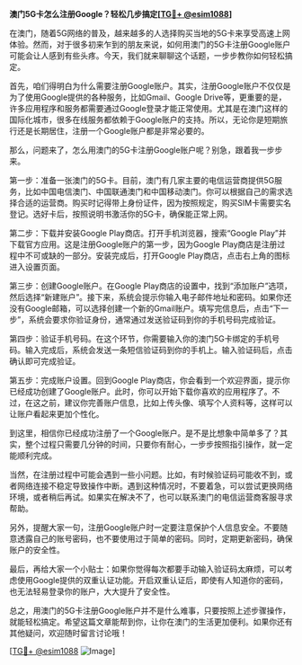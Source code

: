 **澳门5G卡怎么注册Google？轻松几步搞定[[TG💪+ @esim1088](https://t.me/s/esim1088)]**

在澳门，随着5G网络的普及，越来越多的人选择购买当地的5G卡来享受高速上网体验。然而，对于很多初来乍到的朋友来说，如何用澳门的5G卡注册Google账户可能会让人感到有些头疼。今天，我们就来聊聊这个话题，一步步教你如何轻松搞定。

首先，咱们得明白为什么需要注册Google账户。其实，注册Google账户不仅仅是为了使用Google提供的各种服务，比如Gmail、Google Drive等，更重要的是，许多应用程序和服务都需要通过Google登录才能正常使用。尤其是在澳门这样的国际化城市，很多在线服务都依赖于Google账户的支持。所以，无论你是短期旅行还是长期居住，注册一个Google账户都是非常必要的。

那么，问题来了，怎么用澳门的5G卡注册Google账户呢？别急，跟着我一步步来。

第一步：准备一张澳门的5G卡。目前，澳门有几家主要的电信运营商提供5G服务，比如中国电信澳门、中国联通澳门和中国移动澳门。你可以根据自己的需求选择合适的运营商。购买时记得带上身份证件，因为按照规定，购买SIM卡需要实名登记。选好卡后，按照说明书激活你的5G卡，确保能正常上网。

第二步：下载并安装Google Play商店。打开手机浏览器，搜索“Google Play”并下载官方应用。这是注册Google账户的第一步，因为Google Play商店是注册过程中不可或缺的一部分。安装完成后，打开Google Play商店，点击右上角的图标进入设置页面。

第三步：创建Google账户。在Google Play商店的设置中，找到“添加账户”选项，然后选择“新建账户”。接下来，系统会提示你输入电子邮件地址和密码。如果你还没有Google邮箱，可以选择创建一个新的Gmail账户。填写完信息后，点击“下一步”，系统会要求你验证身份，通常通过发送验证码到你的手机号码完成验证。

第四步：验证手机号码。在这个环节，你需要输入你的澳门5G卡绑定的手机号码。输入完成后，系统会发送一条短信验证码到你的手机上。输入验证码后，点击确认即可完成验证。

第五步：完成账户设置。回到Google Play商店，你会看到一个欢迎界面，提示你已经成功创建了Google账户。此时，你可以开始下载你喜欢的应用程序了。不过，在这之前，建议你完善账户信息，比如上传头像、填写个人资料等，这样可以让账户看起来更加个性化。

到这里，相信你已经成功注册了一个Google账户。是不是比想象中简单多了？其实，整个过程只需要几分钟的时间，只要你有耐心，一步步按照指引操作，就一定能顺利完成。

当然，在注册过程中可能会遇到一些小问题。比如，有时候验证码可能收不到，或者网络连接不稳定导致操作中断。遇到这种情况时，不要着急，可以尝试更换网络环境，或者稍后再试。如果实在解决不了，也可以联系澳门的电信运营商客服寻求帮助。

另外，提醒大家一句，注册Google账户时一定要注意保护个人信息安全。不要随意透露自己的账号密码，也不要使用过于简单的密码。同时，定期更新密码，确保账户的安全性。

最后，再给大家一个小贴士：如果你觉得每次都要手动输入验证码太麻烦，可以考虑使用Google提供的双重认证功能。开启双重认证后，即使有人知道你的密码，也无法轻易登录你的账户，大大提升了安全性。

总之，用澳门的5G卡注册Google账户并不是什么难事，只要按照上述步骤操作，就能轻松搞定。希望这篇文章能帮到你，让你在澳门的生活更加便利。如果你还有其他疑问，欢迎随时留言讨论哦！

[[TG💪+ @esim1088](https://t.me/s/esim1088) ![Image](https://i.postimg.cc/4NQfJmqS/Snipaste-2025-05-13-00-14-12.png)]